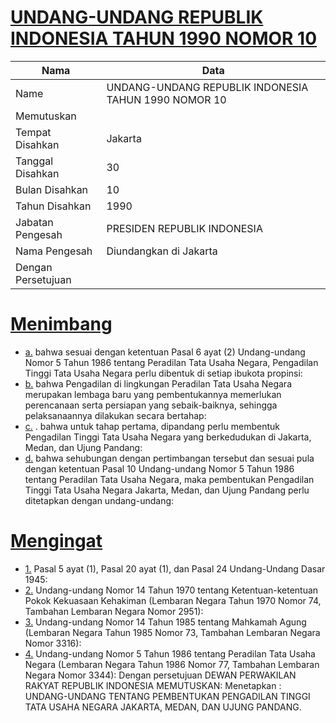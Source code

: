 # [UNDANG-UNDANG REPUBLIK INDONESIA TAHUN 1990 NOMOR 10](http://example.org/legal/document/uu/1990/10)

| Nama | Data |
| ------ | ----- |
|Name|UNDANG-UNDANG REPUBLIK INDONESIA TAHUN 1990 NOMOR 10|
|Memutuskan||
|Tempat Disahkan|Jakarta|
|Tanggal Disahkan|30|
|Bulan Disahkan|10|
|Tahun Disahkan|1990|
|Jabatan Pengesah|PRESIDEN REPUBLIK INDONESIA|
|Nama Pengesah|Diundangkan di Jakarta|
|Dengan Persetujuan||
# [Menimbang](http://example.org/legal/document/uu/1990/10/menimbang)

* [a.](http://example.org/legal/document/uu/1990/10/menimbang/point/a) bahwa sesuai dengan ketentuan Pasal 6 ayat (2) Undang-undang Nomor 5 Tahun 1986 tentang Peradilan Tata Usaha Negara, Pengadilan Tinggi Tata Usaha Negara perlu dibentuk di setiap ibukota propinsi:
* [b.](http://example.org/legal/document/uu/1990/10/menimbang/point/b) bahwa Pengadilan di lingkungan Peradilan Tata Usaha Negara merupakan lembaga baru yang pembentukannya memerlukan perencanaan serta persiapan yang sebaik-baiknya, sehingga pelaksanaannya dilakukan secara bertahap:
* [c.](http://example.org/legal/document/uu/1990/10/menimbang/point/c) . bahwa untuk tahap pertama, dipandang perlu membentuk Pengadilan Tinggi Tata Usaha Negara yang berkedudukan di Jakarta, Medan, dan Ujung Pandang:
* [d.](http://example.org/legal/document/uu/1990/10/menimbang/point/d) bahwa sehubungan dengan pertimbangan tersebut dan sesuai pula dengan ketentuan Pasal 10 Undang-undang Nomor 5 Tahun 1986 tentang Peradilan Tata Usaha Negara, maka pembentukan Pengadilan Tinggi Tata Usaha Negara Jakarta, Medan, dan Ujung Pandang perlu ditetapkan dengan undang-undang:
# [Mengingat](http://example.org/legal/document/uu/1990/10/mengingat)

* [1.](http://example.org/legal/document/uu/1990/10/mengingat/point/0001) Pasal 5 ayat (1), Pasal 20 ayat (1), dan Pasal 24 Undang-Undang Dasar 1945:
* [2.](http://example.org/legal/document/uu/1990/10/mengingat/point/0002) Undang-undang Nomor 14 Tahun 1970 tentang Ketentuan-ketentuan Pokok Kekuasaan Kehakiman (Lembaran Negara Tahun 1970 Nomor 74, Tambahan Lembaran Negara Nomor 2951):
* [3.](http://example.org/legal/document/uu/1990/10/mengingat/point/0003) Undang-undang Nomor 14 Tahun 1985 tentang Mahkamah Agung (Lembaran Negara Tahun 1985 Nomor 73, Tambahan Lembaran Negara Nomor 3316):
* [4.](http://example.org/legal/document/uu/1990/10/mengingat/point/0004) Undang-undang Nomor 5 Tahun 1986 tentang Peradilan Tata Usaha Negara (Lembaran Negara Tahun 1986 Nomor 77, Tambahan Lembaran Negara Nomor 3344): Dengan persetujuan DEWAN PERWAKILAN RAKYAT REPUBLIK INDONESIA MEMUTUSKAN: Menetapkan : UNDANG-UNDANG TENTANG PEMBENTUKAN PENGADILAN TINGGI TATA USAHA NEGARA JAKARTA, MEDAN, DAN UJUNG PANDANG.